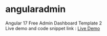 # angularadmin
Angular 17 Free Admin Dashboard Template 2 <br>
Live demo and code snippet link : [Live Demo](https://therichpost.com/angular-17-free-admin-dashboard-template-2/)
